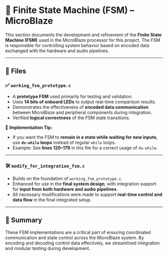 # 🧠 Finite State Machine (FSM) – MicroBlaze

This section documents the development and refinement of the **Finite State Machine (FSM)** used in the MicroBlaze processor for this project. The FSM is responsible for controlling system behavior based on encoded data exchanged with the hardware and audio pipelines.

---

## 📁 Files

### ✅ `working_fsm_prototype.c`
- A **prototype FSM** used primarily for testing and validation.
- Uses **14 bits of onboard LEDs** to output real-time comparison results.
- Demonstrates the effectiveness of **encoded data communication** between MicroBlaze and peripheral components during integration.
- Verified **logical correctness** of the FSM state transitions.

🔧 **Implementation Tip:**
- If you want the FSM to **remain in a state while waiting for new inputs**, use **`do-while` loops** instead of regular `while` loops.  
- Example: See **lines 120–179** in this file for a correct usage of `do-while`.

---

### 🛠️ `modify_for_integration_fsm.c`
- Builds on the foundation of `working_fsm_prototype.c`.
- Enhanced for use in the **final system design**, with integration support for **input from both hardware and audio pipelines**.
- All necessary modifications were made to support **real-time control and data flow** in the final integrated setup.

---

## 🧾 Summary

These FSM implementations are a critical part of ensuring coordinated communication and state control across the MicroBlaze system. By encoding and decoding control data effectively, we streamlined integration and modular testing during development.


